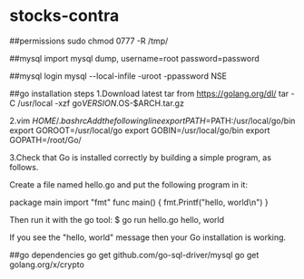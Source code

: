# stocks-contra
##permissions
sudo chmod 0777 -R /tmp/

##mysql
import mysql dump, username=root password=password

##mysql login
mysql --local-infile -uroot -ppassword NSE

##go installation steps
1.Download latest tar from https://golang.org/dl/
  tar -C /usr/local -xzf go$VERSION.$OS-$ARCH.tar.gz

2.vim $HOME/.bashrc
  Add the following line
  export PATH=$PATH:/usr/local/go/bin
  export GOROOT=/usr/local/go
  export GOBIN=/usr/local/go/bin
  export GOPATH=/root/Go/
  
3.Check that Go is installed correctly by building a simple program, as follows.

Create a file named hello.go and put the following program in it:

package main
import "fmt"
func main() {
    fmt.Printf("hello, world\n")
}

Then run it with the go tool:
$ go run hello.go
hello, world

If you see the "hello, world" message then your Go installation is working.

##go dependencies
go get github.com/go-sql-driver/mysql
go get golang.org/x/crypto

